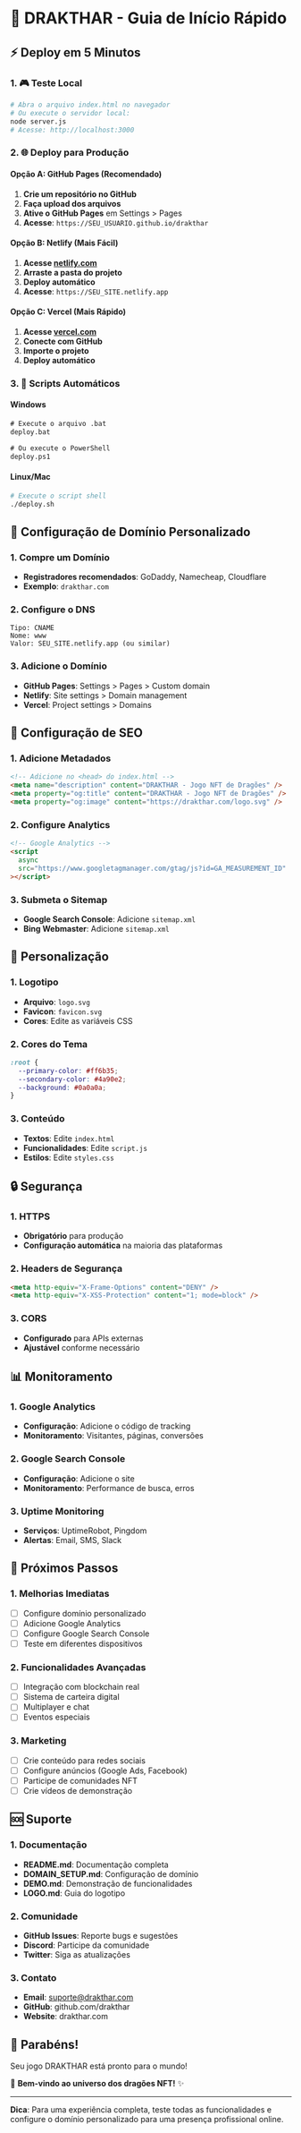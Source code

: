 # 🚀 DRAKTHAR - Guia de Início Rápido

## ⚡ Deploy em 5 Minutos

### 1. 🎮 Teste Local

```bash
# Abra o arquivo index.html no navegador
# Ou execute o servidor local:
node server.js
# Acesse: http://localhost:3000
```

### 2. 🌐 Deploy para Produção

#### Opção A: GitHub Pages (Recomendado)

1. **Crie um repositório no GitHub**
2. **Faça upload dos arquivos**
3. **Ative o GitHub Pages** em Settings > Pages
4. **Acesse**: `https://SEU_USUARIO.github.io/drakthar`

#### Opção B: Netlify (Mais Fácil)

1. **Acesse [netlify.com](https://netlify.com)**
2. **Arraste a pasta do projeto**
3. **Deploy automático**
4. **Acesse**: `https://SEU_SITE.netlify.app`

#### Opção C: Vercel (Mais Rápido)

1. **Acesse [vercel.com](https://vercel.com)**
2. **Conecte com GitHub**
3. **Importe o projeto**
4. **Deploy automático**

### 3. 🎯 Scripts Automáticos

#### Windows

```cmd
# Execute o arquivo .bat
deploy.bat

# Ou execute o PowerShell
deploy.ps1
```

#### Linux/Mac

```bash
# Execute o script shell
./deploy.sh
```

## 🔧 Configuração de Domínio Personalizado

### 1. Compre um Domínio

- **Registradores recomendados**: GoDaddy, Namecheap, Cloudflare
- **Exemplo**: `drakthar.com`

### 2. Configure o DNS

```
Tipo: CNAME
Nome: www
Valor: SEU_SITE.netlify.app (ou similar)
```

### 3. Adicione o Domínio

- **GitHub Pages**: Settings > Pages > Custom domain
- **Netlify**: Site settings > Domain management
- **Vercel**: Project settings > Domains

## 📱 Configuração de SEO

### 1. Adicione Metadados

```html
<!-- Adicione no <head> do index.html -->
<meta name="description" content="DRAKTHAR - Jogo NFT de Dragões" />
<meta property="og:title" content="DRAKTHAR - Jogo NFT de Dragões" />
<meta property="og:image" content="https://drakthar.com/logo.svg" />
```

### 2. Configure Analytics

```html
<!-- Google Analytics -->
<script
  async
  src="https://www.googletagmanager.com/gtag/js?id=GA_MEASUREMENT_ID"
></script>
```

### 3. Submeta o Sitemap

- **Google Search Console**: Adicione `sitemap.xml`
- **Bing Webmaster**: Adicione `sitemap.xml`

## 🎨 Personalização

### 1. Logotipo

- **Arquivo**: `logo.svg`
- **Favicon**: `favicon.svg`
- **Cores**: Edite as variáveis CSS

### 2. Cores do Tema

```css
:root {
  --primary-color: #ff6b35;
  --secondary-color: #4a90e2;
  --background: #0a0a0a;
}
```

### 3. Conteúdo

- **Textos**: Edite `index.html`
- **Funcionalidades**: Edite `script.js`
- **Estilos**: Edite `styles.css`

## 🔒 Segurança

### 1. HTTPS

- **Obrigatório** para produção
- **Configuração automática** na maioria das plataformas

### 2. Headers de Segurança

```html
<meta http-equiv="X-Frame-Options" content="DENY" />
<meta http-equiv="X-XSS-Protection" content="1; mode=block" />
```

### 3. CORS

- **Configurado** para APIs externas
- **Ajustável** conforme necessário

## 📊 Monitoramento

### 1. Google Analytics

- **Configuração**: Adicione o código de tracking
- **Monitoramento**: Visitantes, páginas, conversões

### 2. Google Search Console

- **Configuração**: Adicione o site
- **Monitoramento**: Performance de busca, erros

### 3. Uptime Monitoring

- **Serviços**: UptimeRobot, Pingdom
- **Alertas**: Email, SMS, Slack

## 🎯 Próximos Passos

### 1. Melhorias Imediatas

- [ ] Configure domínio personalizado
- [ ] Adicione Google Analytics
- [ ] Configure Google Search Console
- [ ] Teste em diferentes dispositivos

### 2. Funcionalidades Avançadas

- [ ] Integração com blockchain real
- [ ] Sistema de carteira digital
- [ ] Multiplayer e chat
- [ ] Eventos especiais

### 3. Marketing

- [ ] Crie conteúdo para redes sociais
- [ ] Configure anúncios (Google Ads, Facebook)
- [ ] Participe de comunidades NFT
- [ ] Crie vídeos de demonstração

## 🆘 Suporte

### 1. Documentação

- **README.md**: Documentação completa
- **DOMAIN_SETUP.md**: Configuração de domínio
- **DEMO.md**: Demonstração de funcionalidades
- **LOGO.md**: Guia do logotipo

### 2. Comunidade

- **GitHub Issues**: Reporte bugs e sugestões
- **Discord**: Participe da comunidade
- **Twitter**: Siga as atualizações

### 3. Contato

- **Email**: suporte@drakthar.com
- **GitHub**: github.com/drakthar
- **Website**: drakthar.com

## 🎉 Parabéns!

Seu jogo DRAKTHAR está pronto para o mundo!

🐉 **Bem-vindo ao universo dos dragões NFT!** ✨

---

**Dica**: Para uma experiência completa, teste todas as funcionalidades e configure o domínio personalizado para uma presença profissional online.

